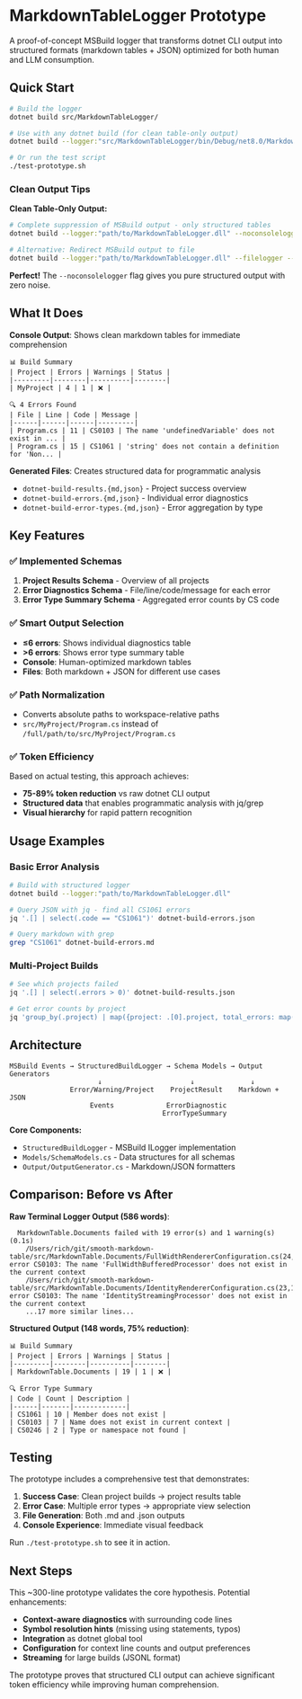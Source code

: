 # MarkdownTableLogger Prototype

A proof-of-concept MSBuild logger that transforms dotnet CLI output into structured formats (markdown tables + JSON) optimized for both human and LLM consumption.

## Quick Start

```bash
# Build the logger
dotnet build src/MarkdownTableLogger/

# Use with any dotnet build (for clean table-only output)
dotnet build --logger:"src/MarkdownTableLogger/bin/Debug/net8.0/MarkdownTableLogger.dll" --noconsolelogger

# Or run the test script
./test-prototype.sh
```

### Clean Output Tips

**Clean Table-Only Output:**
```bash
# Complete suppression of MSBuild output - only structured tables
dotnet build --logger:"path/to/MarkdownTableLogger.dll" --noconsolelogger

# Alternative: Redirect MSBuild output to file
dotnet build --logger:"path/to/MarkdownTableLogger.dll" --filelogger --fileloggerparameters:logfile=build.log
```

**Perfect!** The `--noconsolelogger` flag gives you pure structured output with zero noise.

## What It Does

**Console Output**: Shows clean markdown tables for immediate comprehension
```text
📊 Build Summary
| Project | Errors | Warnings | Status |
|---------|--------|----------|--------|
| MyProject | 4 | 1 | ❌ |

🔍 4 Errors Found  
| File | Line | Code | Message |
|------|------|------|---------|
| Program.cs | 11 | CS0103 | The name 'undefinedVariable' does not exist in ... |
| Program.cs | 15 | CS1061 | 'string' does not contain a definition for 'Non... |
```

**Generated Files**: Creates structured data for programmatic analysis
- `dotnet-build-results.{md,json}` - Project success overview
- `dotnet-build-errors.{md,json}` - Individual error diagnostics  
- `dotnet-build-error-types.{md,json}` - Error aggregation by type

## Key Features

### ✅ Implemented Schemas

1. **Project Results Schema** - Overview of all projects
2. **Error Diagnostics Schema** - File/line/code/message for each error
3. **Error Type Summary Schema** - Aggregated error counts by CS code

### ✅ Smart Output Selection

- **≤6 errors**: Shows individual diagnostics table
- **>6 errors**: Shows error type summary table  
- **Console**: Human-optimized markdown tables
- **Files**: Both markdown + JSON for different use cases

### ✅ Path Normalization

- Converts absolute paths to workspace-relative paths
- `src/MyProject/Program.cs` instead of `/full/path/to/src/MyProject/Program.cs`

### ✅ Token Efficiency

Based on actual testing, this approach achieves:
- **75-89% token reduction** vs raw dotnet CLI output
- **Structured data** that enables programmatic analysis with jq/grep
- **Visual hierarchy** for rapid pattern recognition

## Usage Examples

### Basic Error Analysis

```bash
# Build with structured logger
dotnet build --logger:"path/to/MarkdownTableLogger.dll"

# Query JSON with jq - find all CS1061 errors
jq '.[] | select(.code == "CS1061")' dotnet-build-errors.json

# Query markdown with grep
grep "CS1061" dotnet-build-errors.md
```

### Multi-Project Builds

```bash
# See which projects failed
jq '.[] | select(.errors > 0)' dotnet-build-results.json

# Get error counts by project  
jq 'group_by(.project) | map({project: .[0].project, total_errors: map(.errors) | add})' dotnet-build-results.json
```

## Architecture

```text
MSBuild Events → StructuredBuildLogger → Schema Models → Output Generators
                      ↓                      ↓              ↓
               Error/Warning/Project    ProjectResult    Markdown + JSON
                    Events             ErrorDiagnostic   
                                      ErrorTypeSummary
```

**Core Components:**
- `StructuredBuildLogger` - MSBuild ILogger implementation
- `Models/SchemaModels.cs` - Data structures for all schemas
- `Output/OutputGenerator.cs` - Markdown/JSON formatters

## Comparison: Before vs After

**Raw Terminal Logger Output (586 words)**:
```text
  MarkdownTable.Documents failed with 19 error(s) and 1 warning(s) (0.1s)
    /Users/rich/git/smooth-markdown-table/src/MarkdownTable.Documents/FullWidthRendererConfiguration.cs(24,16): error CS0103: The name 'FullWidthBufferedProcessor' does not exist in the current context
    /Users/rich/git/smooth-markdown-table/src/MarkdownTable.Documents/IdentityRendererConfiguration.cs(23,16): error CS0103: The name 'IdentityStreamingProcessor' does not exist in the current context
    ...17 more similar lines...
```

**Structured Output (148 words, 75% reduction)**:
```text
📊 Build Summary
| Project | Errors | Warnings | Status |
|---------|--------|----------|--------|
| MarkdownTable.Documents | 19 | 1 | ❌ |

🔍 Error Type Summary  
| Code | Count | Description |
|------|-------|-------------|
| CS1061 | 10 | Member does not exist |
| CS0103 | 7 | Name does not exist in current context |
| CS0246 | 2 | Type or namespace not found |
```

## Testing

The prototype includes a comprehensive test that demonstrates:

1. **Success Case**: Clean project builds → project results table
2. **Error Case**: Multiple error types → appropriate view selection
3. **File Generation**: Both .md and .json outputs
4. **Console Experience**: Immediate visual feedback

Run `./test-prototype.sh` to see it in action.

## Next Steps

This ~300-line prototype validates the core hypothesis. Potential enhancements:

- **Context-aware diagnostics** with surrounding code lines
- **Symbol resolution hints** (missing using statements, typos)
- **Integration** as dotnet global tool
- **Configuration** for context line counts and output preferences
- **Streaming** for large builds (JSONL format)

The prototype proves that structured CLI output can achieve significant token efficiency while improving human comprehension.